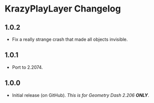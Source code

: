# KrazyPlayLayer Changelog
## 1.0.2
- Fix a really strange crash that made all objects invisible.
## 1.0.1
- Port to 2.2074.
## 1.0.0
- Initial release (on GitHub). <cr>*This is for Geometry Dash 2.206* ***__ONLY__***.</c>